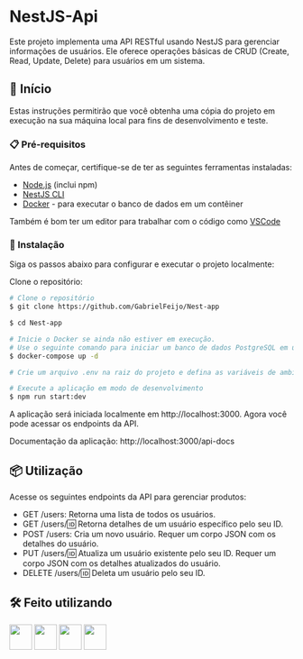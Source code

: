 # NestJS-Api

Este projeto implementa uma API RESTful usando NestJS para gerenciar informações de usuários. Ele oferece operações básicas de CRUD (Create, Read, Update, Delete) para usuários em um sistema.

## 🚀 Início

Estas instruções permitirão que você obtenha uma cópia do projeto em execução na sua máquina local para fins de desenvolvimento e teste.

### 📋 Pré-requisitos

Antes de começar, certifique-se de ter as seguintes ferramentas instaladas:

- [Node.js](https://nodejs.org/pt) (inclui npm)
- [NestJS CLI](https://docs.nestjs.com/cli/overview)
- [Docker](https://www.docker.com/get-started) - para executar o banco de dados em um contêiner

Também é bom ter um editor para trabalhar com o código como [VSCode](https://code.visualstudio.com/)

### 🔧 Instalação

Siga os passos abaixo para configurar e executar o projeto localmente:

Clone o repositório:

```bash
# Clone o repositório
$ git clone https://github.com/GabrielFeijo/Nest-app

$ cd Nest-app

# Inicie o Docker se ainda não estiver em execução.
# Use o seguinte comando para iniciar um banco de dados PostgreSQL em um contêiner Docker:
$ docker-compose up -d

# Crie um arquivo .env na raiz do projeto e defina as variáveis de ambiente necessárias, com as configurações de conexão do banco de dados.

# Execute a aplicação em modo de desenvolvimento
$ npm run start:dev
```

A aplicação será iniciada localmente em http://localhost:3000. Agora você pode acessar os endpoints da API.

Documentação da aplicação:
http://localhost:3000/api-docs

## 📦 Utilização

Acesse os seguintes endpoints da API para gerenciar produtos:

- GET /users: Retorna uma lista de todos os usuários.
- GET /users/:id: Retorna detalhes de um usuário específico pelo seu ID.
- POST /users: Cria um novo usuário. Requer um corpo JSON com os detalhes do usuário.
- PUT /users/:id: Atualiza um usuário existente pelo seu ID. Requer um corpo JSON com os detalhes atualizados do usuário.
- DELETE /users/:id: Deleta um usuário pelo seu ID.

## 🛠️ Feito utilizando

<img src="https://cdn.jsdelivr.net/gh/devicons/devicon/icons/typescript/typescript-original.svg" width="40" height="45" /> <img src="https://cdn.jsdelivr.net/gh/devicons/devicon/icons/nodejs/nodejs-original.svg" width="40" height="45" /> <img src="https://cdn.jsdelivr.net/gh/devicons/devicon@latest/icons/nestjs/nestjs-original.svg" width="40" height="45" /> <img src="https://cdn.jsdelivr.net/gh/devicons/devicon@latest/icons/postgresql/postgresql-original.svg" width="40" height="45" />
